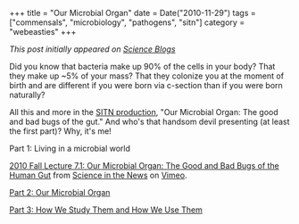 +++
title = "Our Microbial Organ"
date = Date("2010-11-29")
tags = ["commensals", "microbiology", "pathogens", "sitn"]
category = "webeasties"
+++

_This post initially appeared on [Science Blogs](http://scienceblogs.com/webeasties)_

Did you know that bacteria make up 90% of the cells in your body? That they make up ~5% of your mass? That they colonize you at the moment of birth and are different if you were born via c-section than if you were born naturally?

All this and more in the [SITN production](https://sitn.hms.harvard.edu/seminar-archive-2010/), "Our Microbial Organ: The good and bad bugs of the gut." And who's that handsom devil presenting (at least the first part)? Why, it's me!

Part 1: Living in a microbial world

[2010 Fall Lecture 7.1: Our Microbial Organ: The Good and Bad Bugs of the Human Gut](http://vimeo.com/17123941) from [Science in the News](http://vimeo.com/user4840790) on [Vimeo](http://vimeo.com).

[Part 2: Our Microbial Organ](http://vimeo.com/17263877)

[Part 3: How We Study Them and How We Use Them](http://vimeo.com/17264035)

      
  
